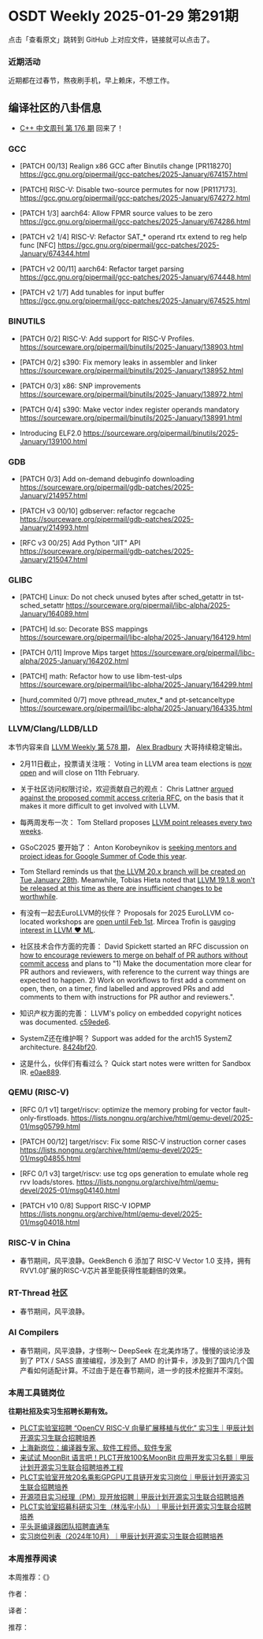 # OSDT Weekly 2025-01-29 第291期

点击「查看原文」跳转到 GitHub 上对应文件，链接就可以点击了。

### 近期活动

近期都在过春节，熬夜刷手机，早上赖床，不想工作。

## 编译社区的八卦信息

- [C++ 中文周刊 第 176 期](https://mp.weixin.qq.com/s/BgE5ErrWtOrCp2xlcdfkXA) 回来了！

### GCC

- [PATCH 00/13] Realign x86 GCC after Binutils change [PR118270]
  https://gcc.gnu.org/pipermail/gcc-patches/2025-January/674157.html

- [PATCH] RISC-V: Disable two-source permutes for now [PR117173].
  https://gcc.gnu.org/pipermail/gcc-patches/2025-January/674272.html

- [PATCH 1/3] aarch64: Allow FPMR source values to be zero
  https://gcc.gnu.org/pipermail/gcc-patches/2025-January/674286.html

- [PATCH v2 1/4] RISC-V: Refactor SAT_* operand rtx extend to reg help func [NFC]
  https://gcc.gnu.org/pipermail/gcc-patches/2025-January/674344.html

- [PATCH v2 00/11] aarch64: Refactor target parsing
  https://gcc.gnu.org/pipermail/gcc-patches/2025-January/674448.html

- [PATCH v2 1/7] Add tunables for input buffer
  https://gcc.gnu.org/pipermail/gcc-patches/2025-January/674525.html

### BINUTILS

- [PATCH 0/2] RISC-V: Add support for RISC-V Profiles.
  https://sourceware.org/pipermail/binutils/2025-January/138903.html

- [PATCH 0/2] s390: Fix memory leaks in assembler and linker
  https://sourceware.org/pipermail/binutils/2025-January/138952.html

- [PATCH 0/3] x86: SNP improvements
  https://sourceware.org/pipermail/binutils/2025-January/138972.html

- [PATCH 0/4] s390: Make vector index register operands mandatory
  https://sourceware.org/pipermail/binutils/2025-January/138991.html

- Introducing ELF2.0
  https://sourceware.org/pipermail/binutils/2025-January/139100.html

### GDB

- [PATCH 0/3] Add on-demand debuginfo downloading
  https://sourceware.org/pipermail/gdb-patches/2025-January/214957.html

- [PATCH v3 00/10] gdbserver: refactor regcache
  https://sourceware.org/pipermail/gdb-patches/2025-January/214993.html

- [RFC v3 00/25] Add Python "JIT" API
  https://sourceware.org/pipermail/gdb-patches/2025-January/215047.html
  
### GLIBC

- [PATCH] Linux: Do not check unused bytes after sched_getattr in tst-sched_setattr
  https://sourceware.org/pipermail/libc-alpha/2025-January/164089.html

- [PATCH] ld.so: Decorate BSS mappings
  https://sourceware.org/pipermail/libc-alpha/2025-January/164129.html

- [PATCH 0/11] Improve Mips target
  https://sourceware.org/pipermail/libc-alpha/2025-January/164202.html

- [PATCH] math: Refactor how to use libm-test-ulps
  https://sourceware.org/pipermail/libc-alpha/2025-January/164299.html

- [hurd,commited 0/7] move pthread_mutex_* and pt-setcanceltype
  https://sourceware.org/pipermail/libc-alpha/2025-January/164335.html

### LLVM/Clang/LLDB/LLD

本节内容来自 [LLVM Weekly 第 578 期](http://llvmweekly.org/issue/578)，
[Alex Bradbury](https://www.linkedin.com/in/alex-bradbury/) 大哥持续稳定输出。

* 2月11日截止，投票请关注哦： Voting in LLVM area team elections is [now open](https://discourse.llvm.org/t/area-team-elections-voting-open/84271) and will close on 11th February.

* 关于社区访问权限讨论，欢迎贡献自己的观点： Chris Lattner [argued against the proposed commit access criteria RFC](https://discourse.llvm.org/t/area-team-elections-voting-open/84271), on the basis that it makes it more difficult to get involved with LLVM.

* 每两周发布一次： Tom Stellard proposes [LLVM point releases every two weeks](https://discourse.llvm.org/t/rfc-llvm-releases-every-two-weeks/84245).

* GSoC2025 要开始了： Anton Korobeynikov is [seeking mentors and project ideas for Google Summer of Code this year](https://discourse.llvm.org/t/llvm-gsoc-2025-call-for-mentors-and-projects/84224).

* Tom Stellard reminds us that [the LLVM 20.x branch will be created on Tue January 28th](https://discourse.llvm.org/t/release-20-x-will-be-created-in-6-days/84209).  Meanwhile, Tobias Hieta noted that [LLVM 19.1.8 won't be released at this time as there are insufficient changes to be worthwhile](https://discourse.llvm.org/t/llvm-19-1-8-release-update/84261).

* 有没有一起去EuroLLVM的伙伴？ Proposals for 2025 EuroLLVM co-located workshops are [open until Feb 1st](https://discourse.llvm.org/t/2025-eurollvm-co-located-workshop-application-due-feb-1/84223).  Mircea Trofin is [gauging interest in LLVM :hearts: ML](https://discourse.llvm.org/t/llvm-ml-at-eurollvm-2025/84225).

* 社区技术合作方面的完善： David Spickett started an RFC discussion on [how to encourage reviewers to merge on behalf of PR authors without commit access](https://discourse.llvm.org/t/rfc-encouraging-reviewers-to-merge-on-behalf-of-pr-authors-without-commit-access/84180) and plans to "1) Make the documentation more clear for PR authors and reviewers, with reference to the current way things are expected to happen.  2) Work on workflows to first add a comment on open, then, on a timer, find labelled and approved PRs and add comments to them with instructions for PR author and reviewers.".

* 知识产权方面的完善： LLVM's policy on embedded copyright notices was documented.
  [c59ede6](https://github.com/llvm/llvm-project/commit/c59ede638f48).

* SystemZ还在维护啊？ Support was added for the arch15 SystemZ architecture.
  [8424bf20](https://github.com/llvm/llvm-project/commit/8424bf207efd).

* 这是什么，伙伴们有看过么？ Quick start notes were written for Sandbox IR.
  [e0ae889](https://github.com/llvm/llvm-project/commit/e0ae8890460d).

### QEMU (RISC-V)

- [RFC 0/1 v1] target/riscv: optimize the memory probing for vector fault-only-firstloads.
  https://lists.nongnu.org/archive/html/qemu-devel/2025-01/msg05799.html

- [PATCH 00/12] target/riscv: Fix some RISC-V instruction corner cases
  https://lists.nongnu.org/archive/html/qemu-devel/2025-01/msg04855.html

- [RFC 0/1 v3] target/riscv: use tcg ops generation to emulate whole reg rvv loads/stores.
  https://lists.nongnu.org/archive/html/qemu-devel/2025-01/msg04140.html

- [PATCH v10 0/8] Support RISC-V IOPMP
  https://lists.nongnu.org/archive/html/qemu-devel/2025-01/msg04018.html

### RISC-V in China

- 春节期间，风平浪静。GeekBench 6 添加了 RISC-V Vector 1.0 支持，拥有RVV1.0扩展的RISC-V芯片甚至能获得性能翻倍的效果。

### RT-Thread 社区

- 春节期间，风平浪静。

### AI Compilers

- 春节期间，风平浪静，才怪咧～ DeepSeek 在北美炸场了。慢慢的谈论涉及到了 PTX / SASS 直接编程，涉及到了 AMD 的计算卡，涉及到了国内几个国产看如何适配计算。不过由于是在春节期间，进一步的技术挖掘并不深刻。

### 本周工具链岗位

**往期社招及实习生招聘长期有效。**

- [PLCT实验室招聘 “OpenCV RISC-V 向量扩展移植与优化” 实习生｜甲辰计划开源实习生联合招聘培养](https://mp.weixin.qq.com/s/NSFIlymcfe_gJBmJXK0Zng)
- [上海新岗位：编译器专家、软件工程师、软件专家](https://mp.weixin.qq.com/s/pX2R3znrPCxdsOLVg9YVXA)
- [来试试 MoonBit 语言吧！PLCT开放100名MoonBit 应用开发实习名额｜甲辰计划开源实习生联合招聘培养工程](https://mp.weixin.qq.com/s/VUwXNvYzharpK6Aou4hssw)
- [PLCT实验室开放20名乘影GPGPU工具链开发实习岗位｜甲辰计划开源实习生联合招聘培养](https://mp.weixin.qq.com/s/DalDbZYiP2IFALvB2Wwb6w)
- [开源项目实习经理（PM）现开放招聘｜甲辰计划开源实习生联合招聘培养](https://mp.weixin.qq.com/s/9uIxvaMOVjsbcGjHbidvgg)
- [PLCT实验室招募科研实习生（林泓宇小队）｜甲辰计划开源实习生联合招聘培养](https://mp.weixin.qq.com/s/8XtWlfBF9RxUoUCHskQpPw)
- [平头哥编译器团队招聘直通车](https://mp.weixin.qq.com/s/fRFWolihmi05hTuBvI8u2g)
- [实习岗位列表（2024年10月）｜甲辰计划开源实习生联合招聘培养](https://mp.weixin.qq.com/s/UCcsvhw6Kxw3EQOd0JVlUg)

### 本周推荐阅读

本周推荐：《》

作者：

译者：

推荐：

